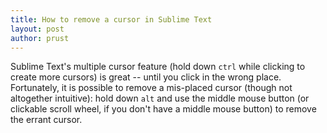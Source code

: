 ```yaml
---
title: How to remove a cursor in Sublime Text
layout: post
author: prust
---
```

Sublime Text's multiple cursor feature (hold down `ctrl` while clicking to create more cursors) is great -- until you click in the wrong place. Fortunately, it is possible to remove a mis-placed cursor (though not altogether intuitive): hold down `alt` and use the middle mouse button (or clickable scroll wheel, if you don't have a middle mouse button) to remove the errant cursor. 